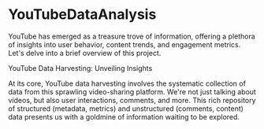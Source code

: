 # YouTubeDataAnalysis

YouTube has emerged as a treasure trove of information, offering a plethora of insights into user behavior, content trends, and engagement metrics. Let's delve into a brief overview of this project.

YouTube Data Harvesting: Unveiling Insights

At its core, YouTube data harvesting involves the systematic collection of data from this sprawling video-sharing platform. We're not just talking about videos, but also user interactions, comments, and more. This rich repository of structured (metadata, metrics) and unstructured (comments, content) data presents us with a goldmine of information waiting to be explored.
